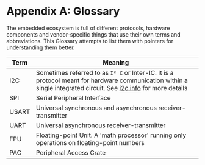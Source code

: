 # Appendix A: Glossary

The embedded ecosystem is full of different protocols, hardware components and vendor-specific things that use their own terms and abbreviations. This Glossary attempts to list them with pointers for understanding them better.

Term         | Meaning
-------------|--------
I2C          | Sometimes referred to as `I² C` or Inter-IC. It is a protocol meant for hardware communication within a single integrated circuit. See [i2c.info] for more details
SPI          | Serial Peripheral Interface
USART        | Universal synchronous and asynchronous receiver-transmitter
UART         | Universal asynchronous receiver-transmitter
FPU          | Floating-point Unit. A 'math processor' running only operations on floating-point numbers
PAC          | Peripheral Access Crate

[i2c.info]: https://i2c.info/

